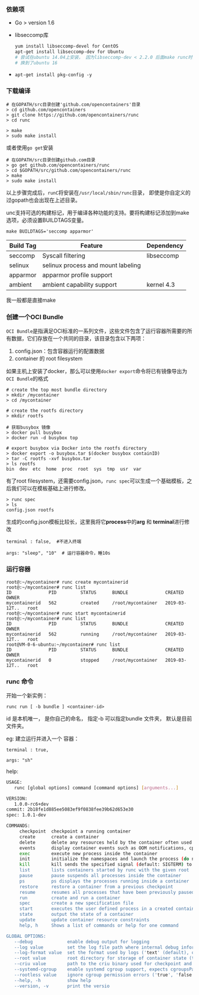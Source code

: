 ### 依赖项

* Go  > version 1.6 

* libseccomp库

  ```bash
  yum install libseccomp-devel for CentOS
  apt-get install libseccomp-dev for Ubuntu
  # 尝试在ubuntu 14.04上安装， 因为libseccomp-dev < 2.2.0 后面make runc时失败
  # 换到了ubuntu 16
  ```

* `apt-get install pkg-config -y`




### 下载编译

```
# 在GOPATH/src目录创建'github.com/opencontainers'目录
> cd github.com/opencontainers
> git clone https://github.com/opencontainers/runc
> cd runc

> make
> sudo make install
```

或者使用`go get`安装

```
# 在GOPATH/src目录创建github.com目录
> go get github.com/opencontainers/runc
> cd $GOPATH/src/github.com/opencontainers/runc
> make
> sudo make install
```

以上步骤完成后，`runC`将安装在`/usr/local/sbin/runc`目录， 即使是你自定义的过gopath也会出现在上述目录。



unc支持可选的构建标记，用于编译各种功能的支持。要将构建标记添加到make选项，必须设置BUILDTAGS变量。

```
make BUILDTAGS='seccomp apparmor'
```

| Build Tag | Feature                            | Dependency |
| --------- | ---------------------------------- | ---------- |
| seccomp   | Syscall filtering                  | libseccomp |
| selinux   | selinux process and mount labeling | <none>     |
| apparmor  | apparmor profile support           | <none>     |
| ambient   | ambient capability support         | kernel 4.3 |

我一般都是直接make



### 创建一个OCI Bundle

`OCI Bundle`是指满足OCI标准的一系列文件，这些文件包含了运行容器所需要的所有数据，它们存放在一个共同的目录，该目录包含以下两项：

1. config.json：包含容器运行的配置数据
2. container 的 root filesystem

如果主机上安装了docker，那么可以使用`docker export`命令将已有镜像导出为`OCI Bundle`的格式



```
# create the top most bundle directory
> mkdir /mycontainer
> cd /mycontainer

# create the rootfs directory
> mkdir rootfs

# 获取busybox 镜像
> docker pull busybox
> docker run -d busybox top

# export busybox via Docker into the rootfs directory
> docker export -o busybox.tar $(docker busybox containID)  
> tar -C rootfs -xvf busybox.tar
> ls rootfs 
bin  dev  etc  home  proc  root  sys  tmp  usr  var
```

有了root filesystem，还需要config.json，`runc spec`可以生成一个基础模板，之后我们可以在模板基础上进行修改。

```
> runc spec
> ls
config.json rootfs
```

生成的config.json模板比较长，这里我将它**process**中的**arg** 和 **terminal**进行修改 

```shell
terminal : false,  #不进入终端

args: "sleep", "10"  # 运行容器命令，睡10s
```



### 运行容器

```shell
root@:~/mycontainer# runc create mycontainerid
root@:~/mycontainer# runc list
ID              PID         STATUS      BUNDLE              CREATED         OWNER
mycontainerid   562         created     /root/mycontainer   2019-03-12T..   root
root@:~/mycontainer# runc start mycontainerid
root@:~/mycontainer# runc list
ID              PID         STATUS      BUNDLE              CREATED         OWNER
mycontainerid   562         running     /root/mycontainer   2019-03-12T..   root
root@VM-0-6-ubuntu:~/mycontainer# runc list
ID              PID         STATUS      BUNDLE              CREATED         OWNER
mycontainerid   0           stopped     /root/mycontainer   2019-03-12T..   root

```



### runc 命令

开始一个新实例：

`runc run [ -b bundle ] <container-id>`

id 是本机唯一， 是你自己的命名， 指定-b 可以指定bundle 文件夹， 默认是目前文件夹。

eg: 建立运行并进入一个 容器：

```
terminal : true,  

args: "sh" 
```



help:

```bash
USAGE:
   runc [global options] command [command options] [arguments...]

VERSION:
   1.0.0-rc6+dev
commit: 2b18fe1d885ee5083ef9f0838fee39b62d653e30
spec: 1.0.1-dev

COMMANDS:
     checkpoint  checkpoint a running container
     create      create a container
     delete      delete any resources held by the container often used with detached container
     events      display container events such as OOM notifications, cpu, memory, and IO usage statistics
     exec        execute new process inside the container
     init        initialize the namespaces and launch the process (do not call it outside of runc)
     kill        kill sends the specified signal (default: SIGTERM) to the container's init process
     list        lists containers started by runc with the given root
     pause       pause suspends all processes inside the container
     ps          ps displays the processes running inside a container
     restore     restore a container from a previous checkpoint
     resume      resumes all processes that have been previously paused
     run         create and run a container
     spec        create a new specification file
     start       executes the user defined process in a created container
     state       output the state of a container
     update      update container resource constraints
     help, h     Shows a list of commands or help for one command

GLOBAL OPTIONS:
   --debug             enable debug output for logging
   --log value         set the log file path where internal debug information is written (default: "/dev/null")
   --log-format value  set the format used by logs ('text' (default), or 'json') (default: "text")
   --root value        root directory for storage of container state (this should be located in tmpfs) (default: "/run/runc")
   --criu value        path to the criu binary used for checkpoint and restore (default: "criu")
   --systemd-cgroup    enable systemd cgroup support, expects cgroupsPath to be of form "slice:prefix:name" for e.g. "system.slice:runc:434234"
   --rootless value    ignore cgroup permission errors ('true', 'false', or 'auto') (default: "auto")
   --help, -h          show help
   --version, -v       print the versio
```



